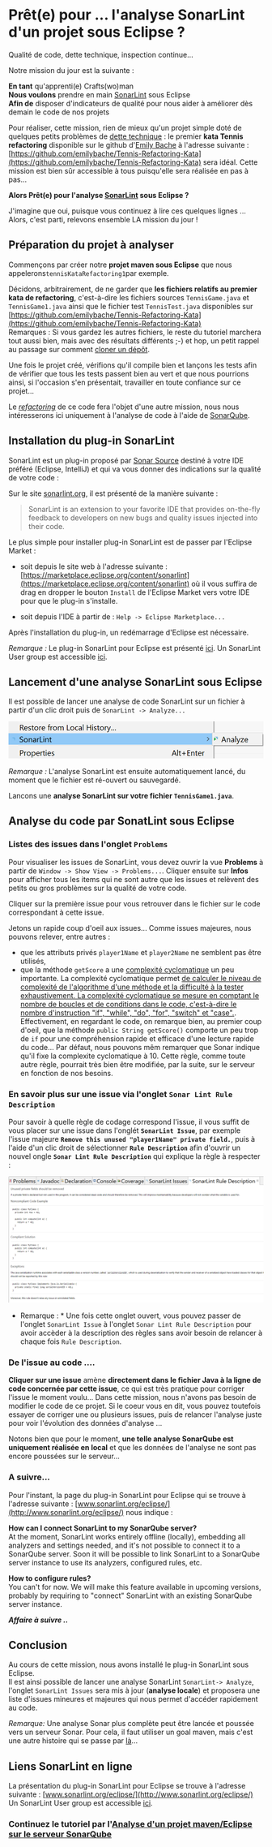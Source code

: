 # Prêt(e) pour ... l'analyse SonarLint d'un projet sous Eclipse ?

Qualité de code, dette technique, inspection continue...

Notre mission du jour est la suivante :  
 
**En tant** qu'apprenti(e) Crafts(wo)man  
**Nous voulons** prendre en main [SonarLint](http://www.sonarlint.org/) sous Eclipse  
**Afin de** disposer d'indicateurs de qualité pour nous aider à améliorer dès demain le code de nos projets

Pour réaliser, cette mission, rien de mieux qu'un projet simple doté de quelques petits problèmes de [dette technique](https://fr.wikipedia.org/wiki/Dette_technique) : le premier **kata Tennis refactoring** disponible sur le github d'[Emily Bache](https://twitter.com/emilybache) à l'adresse suivante :[https://github.com/emilybache/Tennis-Refactoring-Kata](https://github.com/emilybache/Tennis-Refactoring-Kata) sera idéal. Cette mission est bien sûr accessible à tous puisqu'elle sera réalisée en pas à pas...

**Alors Prêt(e) pour l'analyse [SonarLint](http://www.sonarlint.org/) sous Eclipse ?**

J'imagine que oui, puisque vous continuez à lire ces quelques lignes ...
Alors, c'est parti, relevons ensemble LA mission du jour !


## Préparation du projet à analyser

Commençons par créer notre **projet maven sous Eclipse** que nous appelerons`tennisKataRefactoring1`par exemple.  

Décidons, arbitrairement, de ne garder que **les fichiers relatifs au premier kata de refactoring**, c'est-à-dire les fichiers sources `TennisGame.java` et `TennisGame1.java` ainsi que le fichier test `TennisTest.java` disponibles sur [https://github.com/emilybache/Tennis-Refactoring-Kata](https://github.com/emilybache/Tennis-Refactoring-Kata)  
Remarques : Si vous gardez les autres fichiers, le reste du tutoriel marchera tout aussi bien, mais avec des résultats différents ;-) et hop, un petit rappel au passage sur comment [cloner un dépôt](https://help.github.com/articles/cloning-a-repository/).

Une fois le projet créé, vérifions qu'il compile bien et lançons les tests afin de vérifier que tous les tests passent bien au vert et que nous pourrions ainsi, si l'occasion s'en présentait, travailler en toute confiance sur ce projet...

Le *[refactoring](http://martinfowler.com/books/refactoring.html)* de ce code fera l'objet d'une autre mission, nous nous intéresserons ici uniquement à l'analyse de code à l'aide de [SonarQube](http://www.sonarqube.org/).



## Installation du plug-in SonarLint

SonarLint est un plug-in proposé par [Sonar Source](http://www.sonarsource.com/) destiné à votre IDE préféré (Eclipse, IntelliJ) et qui va vous donner des indications sur la qualité de votre code :

Sur le site [sonarlint.org](http://www.sonarlint.org/), il est présenté de la manière suivante :

> SonarLint is an extension to your favorite IDE that provides on-the-fly feedback to developers on new bugs and quality issues injected into their code.


Le plus simple pour installer plug-in SonarLint est de passer par l'Eclipse Market :

* soit depuis le site web à l'adresse suivante : [https://marketplace.eclipse.org/content/sonarlint](https://marketplace.eclipse.org/content/sonarlint) où il vous suffira de drag en dropper le bouton `Install` de l'Eclipse Market vers votre IDE pour que le plug-in s'installe.

* soit depuis l'IDE à partir de : `Help -> Eclipse Marketplace...`

Après l'installation du plug-in, un redémarrage d'Eclipse est nécessaire.

*Remarque :* 
Le plug-in SonarLint pour Eclipse est présenté [ici](http://www.sonarlint.org/eclipse/).
Un SonarLint User group est accessible [ici](https://groups.google.com/forum/#!forum/sonarlint).

## Lancement d'une analyse SonarLint sous Eclipse

Il est possible de lancer une analyse de code SonarLint sur un fichier à partir d'un clic droit puis de `SonarLint -> Analyze...`

![Lancement de SonarLint](images/SonarLint_Analyze.png)

*Remarque :* L'analyse SonarLint est ensuite automatiquement lancé, du moment que le fichier est ré-ouvert ou sauvegardé.

Lancons une **analyse SonarLint sur votre fichier `TennisGame1.java`**.


## Analyse du code par SonatLint sous Eclipse


<!-- Elles les classent en issues majeures (annotées en rouge) et issues mineures (annotées en vert). -->




### Listes des issues dans l'onglet `Problems`

Pour visualiser les issues de SonarLint, vous devez ouvrir la vue **Problems** à partir de `Window -> Show View -> Problems...`.
Cliquer ensuite sur **Infos** pour afficher tous les items qui ne sont autre que les issues et relèvent des petits ou gros problèmes sur la qualité de votre code.

Cliquer sur la première issue pour vous retrouver dans le fichier sur le code correspondant à cette issue.


<!--L'analyse sur le fichier `TennisGame1.java` pourrait par exemple donner :

![Résultat de l'analyse SonarLint](images/SonarLint_Results_1.png)

Cette analyse nous a fait ressortir 5 issues majeures (en rouge) et 8 issues mineures. -->

Jetons un rapide coup d'oeil aux issues... Comme issues majeures, nous pouvons relever, entre autres :

- que les attributs privés `player1Name` et `player2Name` ne semblent pas être utilisés, 
- que la méthode `getScore` a une [complexité cyclomatique](https://fr.wikipedia.org/wiki/Nombre_cyclomatique) un peu importante. La complexité cyclomatique permet [de calculer le niveau de complexité de l'algorithme d'une méthode et la difficulté à la tester exhaustivement. La complexité cyclomatique se mesure en comptant le nombre de boucles et de conditions dans le code, c'est-à-dire le nombre d'instruction "if", "while", "do", "for", "switch" et "case".](http://www.journaldunet.com/developpeur/expert/10545/une-qualimetrie-simple-au-service-des-developpeurs.shtml). Effectivement, en regardant le code, on remarque bien, au premier coup d'oeil, que la méthode `public String getScore()` comporte un peu trop de `if` pour une compréhension rapide et efficace d'une lecture rapide du code... Par défaut, nous pouvons mêm remarquer que Sonar indique qu'il fixe la complexite cyclomatique à 10. Cette règle, comme toute autre règle, pourrait très bien être modifiée, par la suite, sur le serveur en fonction de nos besoins.


### En savoir plus sur une  issue via l'onglet `Sonar Lint Rule Description`

Pour savoir à quelle règle de codage correspond l'issue, il vous suffit de vous placer sur une issue dans l'onglét **`SonarLint Issue`**, par exemple l'issue majeure **`Remove this unused "player1Name" private field.`**, puis à l'aide d'un clic droit de sélectionner **`Rule Description`** afin d'ouvrir un nouvel ongle **`Sonar Lint Rule Description`** qui explique la règle à respecter :

![Onglet Rule Description](images/SonarLint_RuleDescription.png)

* Remarque : * Une fois cette onglet ouvert, vous pouvez passer de l'onglet `SonarLint Issue` à l'onglet `Sonar Lint Rule Description` pour avoir accèder à la description des règles sans avoir besoin de relancer à chaque fois `Rule Description`.


### De l'issue au code ....
**Cliquer sur une issue** amène **directement dans le fichier Java à la ligne de code concernée par cette issue**, ce qui est très pratique pour corriger l'issue le moment voulu... 
Dans cette mission, nous n'avons pas besoin de modifier le code de ce projet. Si le coeur vous en dit, vous pouvez toutefois essayer de corriger une ou plusieurs issues, puis de relancer l'analyse juste pour voir l'évolution des données d'analyse ...

Notons bien que pour le moment, **une telle analyse SonarQube est uniquement réalisée en local** et que les données de l'analyse ne sont pas encore poussées sur le serveur...


### A suivre...

Pour l'instant, la page du plug-in SonarLint pour Eclipse qui se trouve à l'adresse suivante : [www.sonarlint.org/eclipse/](http://www.sonarlint.org/eclipse/)  nous indique :

**How can I connect SonarLint to my SonarQube server?**  
At the moment, SonarLint works entirely offline (locally), embedding all analyzers and settings needed, and it's not possible to connect it to a SonarQube server. Soon it will be possible to link SonarLint to a SonarQube server instance to use its analyzers, configured rules, etc.

**How to configure rules?**  
You can't for now. We will make this feature available in upcoming versions, probably by requiring to "connect" SonarLint with an existing SonarQube server instance.

***Affaire à suivre ..***



## Conclusion
Au cours de cette mission, nous avons installé le plug-in SonarLint sous Eclipse.  
Il est ainsi possible de lancer une analyse SonarLint `SonarLint-> Analyze`, l'onglet `SonarLint Issues` sera mis à jour (**analyse locale**) et proposera une liste d'issues mineures et majeures qui nous permet d'accéder rapidement au code.


*Remarque:* Une analyse Sonar plus complète peut être lancée et poussée vers un serveur Sonar. Pour cela, il faut utiliser un goal maven, mais c'est une autre histoire qui se passe par [là](Analyse_SonarQubeServer.md)...


## Liens SonarLint en ligne
La présentation du plug-in SonarLint pour Eclipse se trouve à l'adresse suivante : [www.sonarlint.org/eclipse/](http://www.sonarlint.org/eclipse/)    
Un SonarLint User group est accessible [ici](https://groups.google.com/forum/#!forum/sonarlint).


### Continuez le tutoriel par l'[Analyse d'un projet maven/Eclipse sur le serveur SonarQube](Analyse_SonarQubeServer.md)  

